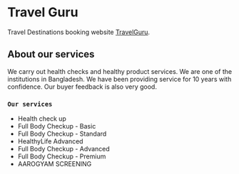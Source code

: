 # Travel Guru

Travel Destinations booking website [TravelGuru](https://care-fast.web.app/).

## About our services

We carry out health checks and healthy product services. We are one of the institutions in Bangladesh. We have been providing service for 10 years with confidence. Our buyer feedback is also very good.

### `Our services`
- Health check up
- Full Body Checkup - Basic
- Full Body Checkup - Standard
- HealthyLife Advanced
- Full Body Checkup - Advanced
- Full Body Checkup - Premium
- AAROGYAM SCREENING


